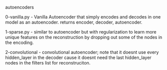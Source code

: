 autoencoders

0-vanilla.py - Vanilla Autoencoder that simply encodes and decodes in one model as an autoencoder. returns encoder, decoder, autoencoder.

1-sparse.py - similar to autoencoder but with regularization to learn more unique features on the reconstruction by dropping out some of the nodes in the encoding.

2-convolutional - convolutional autoencoder; note that it doesnt use every hidden_layer in the decoder cause it doesnt need the last hidden_layer nodes in the filters list for reconstruciton.